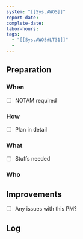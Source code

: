 ```yaml
---
system: "[[Sys.AWOS]]"
report-date: 
complete-date: 
labor-hours: 
tags:
  - "[[Sys.AWOS#LT31]]"
  - 
---
```


## Preparation
### When
- [ ] NOTAM required
### How
- [ ] Plan in detail
### What
- [ ] Stuffs needed
### Who

## Improvements
- [ ] Any issues with this PM?

## Log

